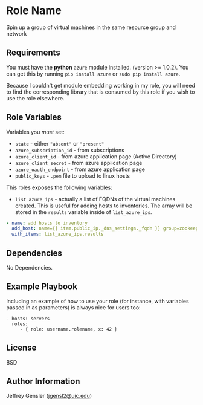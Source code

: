 Role Name
=========

Spin up a group of virtual machines in the same resource group and network

Requirements
------------

You must have the **python** `azure` module installed. (version >= 1.0.2). You can get this by running `pip install azure` or `sudo pip install azure`.

Because I couldn't get module embedding working in my role, you will need to find the corresponding library that is consumed by this role if you wish to use the role elsewhere.

Role Variables
--------------

Variables you *must* set:

* `state` - either `"absent"` or `"present"`
* `azure_subscription_id` - from subscriptions
* `azure_client_id` - from azure application page (Active Directory)
* `azure_client_secret` - from azure application page
* `azure_oauth_endpoint` - from azure application page
* `public_keys` - `.pem` file to upload to linux hosts

This roles exposes the following variables:

* `list_azure_ips` - actually a list of FQDNs of the virtual machines created. This is useful for adding hosts to inventories. The array will be stored in the `results` variable inside of `list_azure_ips`.

```yaml
- name: add hosts to inventory
  add_host: name={{ item.public_ip._dns_settings._fqdn }} group=zookeeper
  with_items: list_azure_ips.results
```

Dependencies
------------

No Dependencies.

Example Playbook
----------------

Including an example of how to use your role (for instance, with variables passed in as parameters) is always nice for users too:

    - hosts: servers
      roles:
         - { role: username.rolename, x: 42 }

License
-------

BSD

Author Information
------------------

Jeffrey Gensler (jgensl2@uic.edu)
